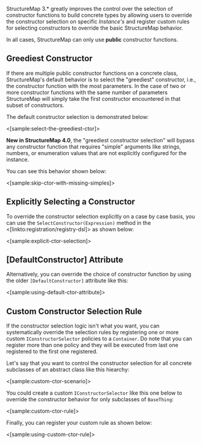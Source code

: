 <!--Title: Constructor Selection-->
<!--Url: constructor-selection-->


StructureMap 3.* greatly improves the control over the selection of constructor functions to build concrete types
by allowing users to override the constructor selection on specific _Instance's_ and register custom rules for
selecting constructors to override the basic StructureMap behavior. 

<div class="alert alert-info" role="alert">In all cases, StructureMap can only use <b>public</b> constructor functions.</div>

## Greediest Constructor

If there are multiple public constructor functions on a concrete class, StructureMap's default behavior is to 
select the "greediest" constructor, i.e., the constructor function with the most parameters. In the case of two or more
constructor functions with the same number of parameters StructureMap will simply take the first constructor encountered
in that subset of constructors.

The default constructor selection is demonstrated below:

<[sample:select-the-greediest-ctor]>

**New in StructureMap 4.0**, the "greediest constructor selection" will bypass any constructor function that requires "simple" arguments
like strings, numbers, or enumeration values that are not explicitly configured for the instance.

You can see this behavior shown below:

<[sample:skip-ctor-with-missing-simples]>


## Explicitly Selecting a Constructor
To override the constructor selection explicitly on a case by case basis, you
can use the `SelectConstructor(Expression)` method in the <[linkto:registration/registry-dsl]>
as shown below:

<[sample:explicit-ctor-selection]>

## [DefaultConstructor] Attribute

Alternatively, you can override the choice of constructor function by using the 
older `[DefaultConstructor]` attribute like this:

<[sample:using-default-ctor-attribute]>

## Custom Constructor Selection Rule

If the constructor selection logic isn't what you want, you can systematically 
override the selection rules by registering one or more custom `IConstructorSelector`
policies to a `Container`. Do note that you can register more than one policy and they
will be executed from last one registered to the first one registered. 

Let's say that you want to control the constructor selection for all concrete 
subclasses of an abstract class like this hiearchy:

<[sample:custom-ctor-scenario]>

You could create a custom `IConstructorSelector` like this one below to override
the constructor behavior for only subclasses of `BaseThing`:

<[sample:custom-ctor-rule]>

Finally, you can register your custom rule as shown below:

<[sample:using-custom-ctor-rule]>


